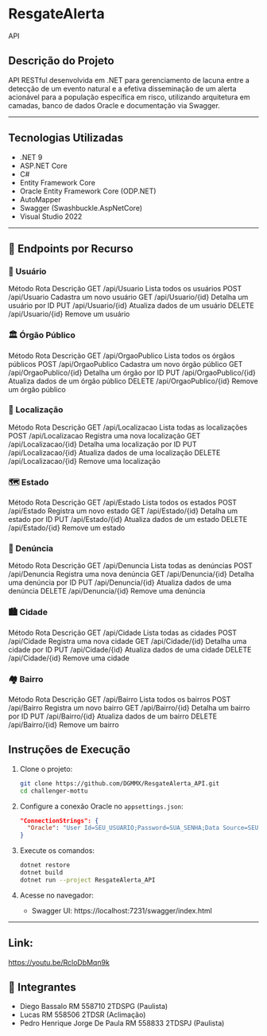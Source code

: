 # ResgateAlerta
 API

## Descrição do Projeto

API RESTful desenvolvida em .NET para gerenciamento de  lacuna entre a detecção de um evento natural e a efetiva disseminação de um alerta acionável para a população específica em risco, utilizando arquitetura em camadas, banco de dados Oracle e documentação via Swagger.

---

## Tecnologias Utilizadas

- .NET 9
- ASP.NET Core
- C#
- Entity Framework Core
- Oracle Entity Framework Core (ODP.NET)
- AutoMapper
- Swagger (Swashbuckle.AspNetCore)
- Visual Studio 2022

---

## 🔗 Endpoints por Recurso
### 👤 Usuário
Método	Rota	Descrição
GET	/api/Usuario	Lista todos os usuários
POST	/api/Usuario	Cadastra um novo usuário
GET	/api/Usuario/{id}	Detalha um usuário por ID
PUT	/api/Usuario/{id}	Atualiza dados de um usuário
DELETE	/api/Usuario/{id}	Remove um usuário

### 🏛️ Órgão Público
Método	Rota	Descrição
GET	/api/OrgaoPublico	Lista todos os órgãos públicos
POST	/api/OrgaoPublico	Cadastra um novo órgão público
GET	/api/OrgaoPublico/{id}	Detalha um órgão por ID
PUT	/api/OrgaoPublico/{id}	Atualiza dados de um órgão público
DELETE	/api/OrgaoPublico/{id}	Remove um órgão público

### 📍 Localização
Método	Rota	Descrição
GET	/api/Localizacao	Lista todas as localizações
POST	/api/Localizacao	Registra uma nova localização
GET	/api/Localizacao/{id}	Detalha uma localização por ID
PUT	/api/Localizacao/{id}	Atualiza dados de uma localização
DELETE	/api/Localizacao/{id}	Remove uma localização

### 🗺️ Estado
Método	Rota	Descrição
GET	/api/Estado	Lista todos os estados
POST	/api/Estado	Registra um novo estado
GET	/api/Estado/{id}	Detalha um estado por ID
PUT	/api/Estado/{id}	Atualiza dados de um estado
DELETE	/api/Estado/{id}	Remove um estado

### 🧾 Denúncia
Método	Rota	Descrição
GET	/api/Denuncia	Lista todas as denúncias
POST	/api/Denuncia	Registra uma nova denúncia
GET	/api/Denuncia/{id}	Detalha uma denúncia por ID
PUT	/api/Denuncia/{id}	Atualiza dados de uma denúncia
DELETE	/api/Denuncia/{id}	Remove uma denúncia

### 🏙️ Cidade
Método	Rota	Descrição
GET	/api/Cidade	Lista todas as cidades
POST	/api/Cidade	Registra uma nova cidade
GET	/api/Cidade/{id}	Detalha uma cidade por ID
PUT	/api/Cidade/{id}	Atualiza dados de uma cidade
DELETE	/api/Cidade/{id}	Remove uma cidade

### 🏘️ Bairro
Método	Rota	Descrição
GET	/api/Bairro	Lista todos os bairros
POST	/api/Bairro	Registra um novo bairro
GET	/api/Bairro/{id}	Detalha um bairro por ID
PUT	/api/Bairro/{id}	Atualiza dados de um bairro
DELETE	/api/Bairro/{id}	Remove um bairro

## Instruções de Execução

1. Clone o projeto:
   ```bash
   git clone https://github.com/DGMMX/ResgateAlerta_API.git
   cd challenger-mottu
   ```

2. Configure a conexão Oracle no `appsettings.json`:
   ```json
   "ConnectionStrings": {
     "Oracle": "User Id=SEU_USUARIO;Password=SUA_SENHA;Data Source=SEU_SERVIDOR"
   }
   ```

3. Execute os comandos:
   ```bash
   dotnet restore
   dotnet build
   dotnet run --project ResgateAlerta_API

   ```

4. Acesse no navegador:
   - Swagger UI: https://localhost:7231/swagger/index.html

---

## Link:
https://youtu.be/RcloDbMqn9k

## 👥 Integrantes

- Diego Bassalo RM 558710 2TDSPG (Paulista)
- Lucas  RM 558506 2TDSR (Aclimação)
- Pedro Henrique Jorge De Paula RM 558833 2TDSPJ (Paulista)
